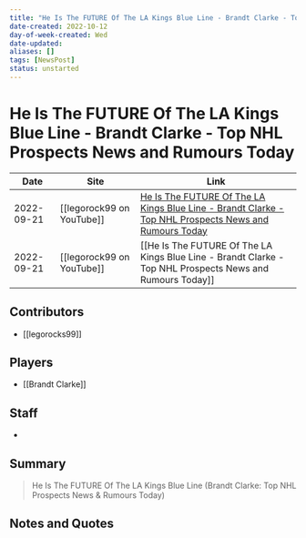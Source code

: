 ```yaml
---
title: "He Is The FUTURE Of The LA Kings Blue Line - Brandt Clarke - Top NHL Prospects News and Rumours Today"
date-created: 2022-10-12
day-of-week-created: Wed
date-updated: 
aliases: []
tags: [NewsPost]
status: unstarted
---
```


# He Is The FUTURE Of The LA Kings Blue Line - Brandt Clarke - Top NHL Prospects News and Rumours Today

Date | Site | Link
---|---|---
2022-09-21 | [[legorock99 on YouTube]] | [He Is The FUTURE Of The LA Kings Blue Line - Brandt Clarke - Top NHL Prospects News and Rumours Today](https://www.youtube.com/watch?v=vASsVl4-Ygo)
2022-09-21 | [[legorock99 on YouTube]] | [[He Is The FUTURE Of The LA Kings Blue Line - Brandt Clarke - Top NHL Prospects News and Rumours Today]]

## Contributors
-  [[legorocks99]]


## Players
- [[Brandt Clarke]]


## Staff
- 


## Summary
> He Is The FUTURE Of The LA Kings Blue Line (Brandt Clarke: Top NHL Prospects News & Rumours Today)



## Notes and Quotes
> 

